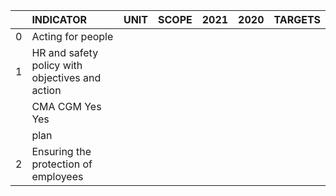 |    | INDICATOR                                       | UNIT   | SCOPE   | 2021   | 2020   | TARGETS   |
|---:|:------------------------------------------------|:-------|:--------|:-------|:-------|:----------|
|  0 | Acting for people                               |        |         |        |        |           |
|  1 | HR and safety policy with objectives and action |        |         |        |        |           |
|    | CMA CGM Yes Yes                                 |        |         |        |        |           |
|    | plan                                            |        |         |        |        |           |
|  2 | Ensuring the protection of employees            |        |         |        |        |           |